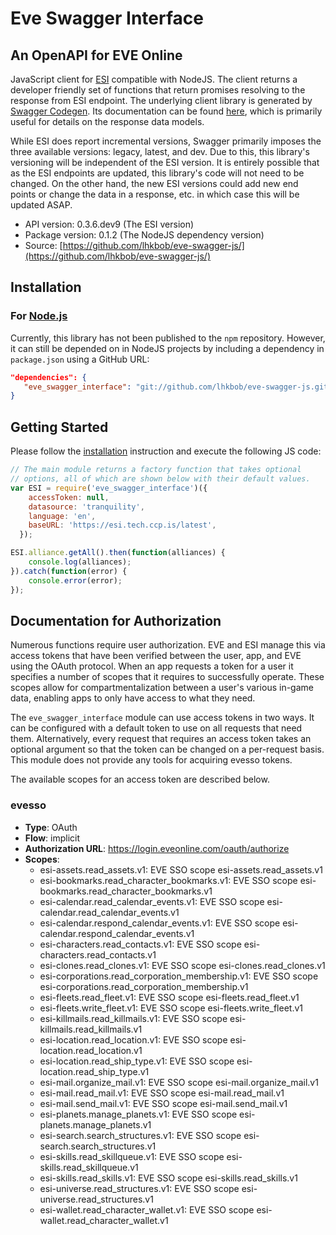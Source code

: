 # Eve Swagger Interface

## An OpenAPI for EVE Online

JavaScript client for [ESI](https://developers.eveonline.com/blog/article/introducing-the-esi-api) compatible with NodeJS.
The client returns a developer friendly set of functions that return promises resolving to the response from ESI endpoint.
The underlying client library is generated by [Swagger Codegen](https://github.com/swagger-api/swagger-codegen).
Its documentation can be found [here](https://github.com/lhkbob/eve-swagger-js/blob/master/generated/README.md), which is primarily useful for details on the response data models.

While ESI does report incremental versions, Swagger primarily imposes the three available versions: legacy, latest, and dev. Due to this, this library's versioning will be independent of the ESI version. It is entirely possible that as the ESI endpoints are updated, this library's code will not need to be changed. On the other hand, the new ESI versions could add new end points or change the data in a response, etc. in which case this will be updated ASAP.

- API version: 0.3.6.dev9 (The ESI version)
- Package version: 0.1.2 (The NodeJS dependency version)
- Source: [https://github.com/lhkbob/eve-swagger-js/](https://github.com/lhkbob/eve-swagger-js/)

## Installation

### For [Node.js](https://nodejs.org/)

Currently, this library has not been published to the `npm` repository.
However, it can still be depended on in NodeJS projects by including a dependency in `package.json` using a GitHub URL:

```json
"dependencies": {
   "eve_swagger_interface": "git://github.com/lhkbob/eve-swagger-js.git",
}
```

## Getting Started

Please follow the [installation](#installation) instruction and execute the following JS code:

```javascript
// The main module returns a factory function that takes optional
// options, all of which are shown below with their default values.
var ESI = require('eve_swagger_interface')({
    accessToken: null,
    datasource: 'tranquility',
    language: 'en',
    baseURL: 'https://esi.tech.ccp.is/latest',
  });

ESI.alliance.getAll().then(function(alliances) {
    console.log(alliances);
}).catch(function(error) {
    console.error(error);
});
```

## Documentation for Authorization

Numerous functions require user authorization. 
EVE and ESI manage this via access tokens that have been verified between the user, app, and EVE using the OAuth protocol. 
When an app requests a token for a user it specifies a number of scopes that it requires to successfully operate. 
These scopes allow for compartmentalization between a user's various in-game data, enabling apps to only have access to what they need.

The `eve_swagger_interface` module can use access tokens in two ways.
It can be configured with a default token to use on all requests that need them.
Alternatively, every request that requires an access token takes an optional argument so that the token can be changed on a per-request basis.
This module does not provide any tools for acquiring evesso tokens.

The available scopes for an access token are described below.

### evesso

- **Type**: OAuth
- **Flow**: implicit
- **Authorization URL**: https://login.eveonline.com/oauth/authorize
- **Scopes**: 
  - esi-assets.read_assets.v1: EVE SSO scope esi-assets.read_assets.v1
  - esi-bookmarks.read_character_bookmarks.v1: EVE SSO scope esi-bookmarks.read_character_bookmarks.v1
  - esi-calendar.read_calendar_events.v1: EVE SSO scope esi-calendar.read_calendar_events.v1
  - esi-calendar.respond_calendar_events.v1: EVE SSO scope esi-calendar.respond_calendar_events.v1
  - esi-characters.read_contacts.v1: EVE SSO scope esi-characters.read_contacts.v1
  - esi-clones.read_clones.v1: EVE SSO scope esi-clones.read_clones.v1
  - esi-corporations.read_corporation_membership.v1: EVE SSO scope esi-corporations.read_corporation_membership.v1
  - esi-fleets.read_fleet.v1: EVE SSO scope esi-fleets.read_fleet.v1
  - esi-fleets.write_fleet.v1: EVE SSO scope esi-fleets.write_fleet.v1
  - esi-killmails.read_killmails.v1: EVE SSO scope esi-killmails.read_killmails.v1
  - esi-location.read_location.v1: EVE SSO scope esi-location.read_location.v1
  - esi-location.read_ship_type.v1: EVE SSO scope esi-location.read_ship_type.v1
  - esi-mail.organize_mail.v1: EVE SSO scope esi-mail.organize_mail.v1
  - esi-mail.read_mail.v1: EVE SSO scope esi-mail.read_mail.v1
  - esi-mail.send_mail.v1: EVE SSO scope esi-mail.send_mail.v1
  - esi-planets.manage_planets.v1: EVE SSO scope esi-planets.manage_planets.v1
  - esi-search.search_structures.v1: EVE SSO scope esi-search.search_structures.v1
  - esi-skills.read_skillqueue.v1: EVE SSO scope esi-skills.read_skillqueue.v1
  - esi-skills.read_skills.v1: EVE SSO scope esi-skills.read_skills.v1
  - esi-universe.read_structures.v1: EVE SSO scope esi-universe.read_structures.v1
  - esi-wallet.read_character_wallet.v1: EVE SSO scope esi-wallet.read_character_wallet.v1

